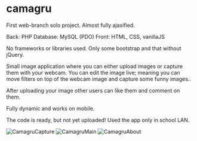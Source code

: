 # camagru

First web-branch solo project. Almost fully ajaxified.

Back: PHP
Database: MySQL (PDO)
Front: HTML, CSS, vanillaJS

No frameworks or libraries used. Only some bootstrap and that without jQuery.

Small image application where you can either upload images or capture them with your webcam.
You can edit the image live; meaning you can move filters on top of the webcam image and capture some funny images..

After uploading your image other users can like them and comment on them.

Fully dynamic and works on mobile.

The code is ready, but not yet uploaded! Used the app only in school LAN.

![CamagruCapture](https://lh3.googleusercontent.com/zkBedmxhQDl1Vh7DSE2x2iOkrd-ont-jB-SyEp5N88dMzlGfoKPUECcxUKhaHssDjKB7jyMW9JY1aKyiBPxIeQz3jR7FnMjBH9yJKU6_EXmpBu2NLbcapBwvwshMuoVFjUOyehHKHY3mu83QlnqQm5uCcfkDIt94kM5fUwQm3cZUzu08CJ7Qmb_nz9rYJ6NQ-FDkW_7pt5z4Pa6aj_-5Lo1j1os2t4nhUTb6rCUbrwMNXH4M8UHR-m-YleXffdIpSDp_2LNZjkxqu6ADlKcZYOakEcbNAPNcvgwns-P6yzAQIMGcqG1a7PDFRV1QmZgztSON08mqoFFuAhyogfPeEQpxRpasl-BTqOlwxqdY4W9jDt7ffkndPAv1VThssaGcf2YeCVSLB9AU9Maq_TeqsNFk8a1qVWpUCnQq5GVhssJZQ0ztviFxm_ZclQG_yewtGDHIXe3eKZKQFzcZ--2JVIz63jFJqzhZb5fKDCji6U0CxJgrJdl3MmEarZTE6nU6vhwyHC6kXxvbfrQiUT5QZsevX7kVfOZkQ9vI6ine0vvVrsUc0x8nqOVgaNEThasZc90aofXYkUpBRPSsJpKyvZNn2WspmID5qzDl8Icv9OZsmCgX1MiDHBQLCs7-N_GUGST4xgKXUmIHit2i3h4dvTLa752rn53dj065O11GN4q-Koc2nzihiyU7RRy3yA=w1075-h948-no?authuser=0)
![CamagruMain](https://lh3.googleusercontent.com/y7_QXpSvq1YhQpsYCL7IVP2blzG-4IaD9xvq7Yg9aWVQVV-WQfIwoasIe769A6_yW-6M-skdjL37bcyc9qWPf-qfl8M9YID7IALWKo3Abxx1m-7pzIroRJuf-2ZzzoLrhLl17wu-lytWnBaOvi08YoEL4inhPyK9tsxcbH4ObU5JIcBIB4EIra1uyI0IXoI_hctj_6UqvisyQ7XyOU1vSa-K6DQyMiYLBUOGc90JZgKVZpzQJ_m4ca_k9JU8erWjRhh2h9TlJnn-2YdQ06EY0kum-FxwFTUshfZX94XwbKWZ5u3PnzuI4R7gFkeLIqMIsatYte7wqWAu2Of6JsWb2Xf6pduPM_Ovt5Xh8GtHTvwlIw_AncVKtgF5132iJC2JKPlRw-r0Oq5UK5ytCbCQDv8ujEiE4GElhbLY4Cihr807RcDo7vOqNaiCmEdmNKY13fz8fIz0q7duMotMmyQfIaSQzhsnyNhO-lMiuPtEH-R_7dq4XuKeDsan4tXeSGjbdFpYnAWxLUtHM1EFmluix8RUTX0sX2j9Gk3-XSbxliGsoBBAPDYqdWIVLKRX_4rk51UpYyN7vmfcXnjxVWIuZBNMmp6a4rKjAnSx4l0ZjTOO47ACKWoeb-EzGHYBGQeT5HZ171KomIYn5hiNvs0MoP88fftS5PTugWyp90aLCeLVdbKMGmCYZNOwK2TdXQ=w904-h948-no?authuser=0)
![CamagruAbout](https://lh3.googleusercontent.com/B-G9p5GVWm3rd2axXI-TRwqFBY-ZIhIoeHYZLMg4fLxL4jdWUDVaDwPFX7U5Yc8HmlKhR03qdeIxb8sZQ_xCfuPtV-fcm-PrecUW-J73wvYQLZlrCi4x10gpFg9IgckM6iBrmF9U_237TXQXXWbrirwvBbNgg0tvrscLv0p7ffql3ZEkzcHOudJpUuhY2RhmdXB2zOTaEn2ZxpDJ7VnowMQwuW4ugSzNcWpicLsANKKohq8tJ3NtHCxzxI-Ugn8mJqz7T0Ske2N838XtRq5CJecVRGDknWKKZ8L6UYpeLWIdlRwaBieJh26s9oKSXOtBah5e4IddF2KLoaVSj-qcYiggB10JaGLUJCoDOhHWqO4wcmreYgyUIpCVBgnPitVPP80aua_-X6YgML9f22mPL6zsJ1Zuu_kD2-I9v1W9FRj0saaqAGHyUj6GBU6Km_xPRroUkJjYf2F4l1jjovuMeW97RPBkiraeIZ8noRgF9IYjKaXhwjadE5-Trl-fCue7_S5rIEwBhxAgL7wSYNqdL0Vawr9HyaxvvJpeCNnuR7EQ2jTrRnX9azuUNW8V27XdrbxQ3tYp5vpamCuVuv9L6w9eSfPb_DODBQp9-FEZrYTpZRA0TRhlFBpH_vbP059MRNB7ifoagebPYDWU--VGDUJlN4oFloRtYGqjvZwYOjeusgWXHrwdcnd64gpWzA=w507-h948-no?authuser=0)
